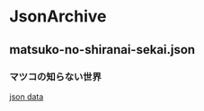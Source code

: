 # JsonArchive

## matsuko-no-shiranai-sekai.json
### マツコの知らない世界
[json data](https://fieldarchive.github.io/JsonArchive/matsuko-no-shiranai-sekai.json)

